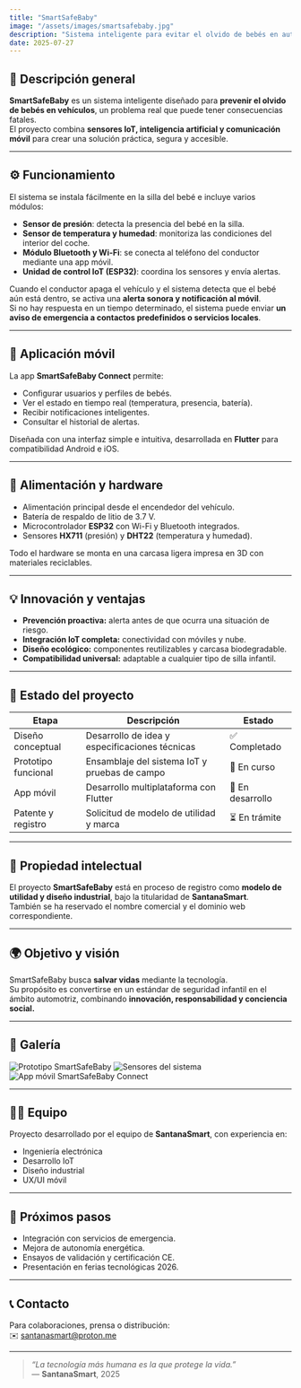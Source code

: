 ```yaml
---
title: "SmartSafeBaby"
image: "/assets/images/smartsafebaby.jpg"
description: "Sistema inteligente para evitar el olvido de bebés en automóviles."
date: 2025-07-27
---
```


## 🧠 Descripción general

**SmartSafeBaby** es un sistema inteligente diseñado para **prevenir el olvido de bebés en vehículos**, un problema real que puede tener consecuencias fatales.  
El proyecto combina **sensores IoT, inteligencia artificial y comunicación móvil** para crear una solución práctica, segura y accesible.

---

## ⚙️ Funcionamiento

El sistema se instala fácilmente en la silla del bebé e incluye varios módulos:

- **Sensor de presión**: detecta la presencia del bebé en la silla.
- **Sensor de temperatura y humedad**: monitoriza las condiciones del interior del coche.
- **Módulo Bluetooth y Wi-Fi**: se conecta al teléfono del conductor mediante una app móvil.
- **Unidad de control IoT (ESP32)**: coordina los sensores y envía alertas.

Cuando el conductor apaga el vehículo y el sistema detecta que el bebé aún está dentro, se activa una **alerta sonora y notificación al móvil**.  
Si no hay respuesta en un tiempo determinado, el sistema puede enviar **un aviso de emergencia a contactos predefinidos o servicios locales**.

---

## 📱 Aplicación móvil

La app **SmartSafeBaby Connect** permite:
- Configurar usuarios y perfiles de bebés.
- Ver el estado en tiempo real (temperatura, presencia, batería).
- Recibir notificaciones inteligentes.
- Consultar el historial de alertas.

Diseñada con una interfaz simple e intuitiva, desarrollada en **Flutter** para compatibilidad Android e iOS.

---

## 🔋 Alimentación y hardware

- Alimentación principal desde el encendedor del vehículo.
- Batería de respaldo de litio de 3.7 V.
- Microcontrolador **ESP32** con Wi-Fi y Bluetooth integrados.
- Sensores **HX711** (presión) y **DHT22** (temperatura y humedad).

Todo el hardware se monta en una carcasa ligera impresa en 3D con materiales reciclables.

---

## 💡 Innovación y ventajas

- **Prevención proactiva:** alerta antes de que ocurra una situación de riesgo.  
- **Integración IoT completa:** conectividad con móviles y nube.  
- **Diseño ecológico:** componentes reutilizables y carcasa biodegradable.  
- **Compatibilidad universal:** adaptable a cualquier tipo de silla infantil.  

---

## 🧩 Estado del proyecto

| Etapa | Descripción | Estado |
|-------|--------------|--------|
| Diseño conceptual | Desarrollo de idea y especificaciones técnicas | ✅ Completado |
| Prototipo funcional | Ensamblaje del sistema IoT y pruebas de campo | 🧪 En curso |
| App móvil | Desarrollo multiplataforma con Flutter | 🔄 En desarrollo |
| Patente y registro | Solicitud de modelo de utilidad y marca | ⏳ En trámite |

---

## 🧾 Propiedad intelectual

El proyecto **SmartSafeBaby** está en proceso de registro como **modelo de utilidad y diseño industrial**, bajo la titularidad de **SantanaSmart**.  
También se ha reservado el nombre comercial y el dominio web correspondiente.

---

## 🌍 Objetivo y visión

SmartSafeBaby busca **salvar vidas** mediante la tecnología.  
Su propósito es convertirse en un estándar de seguridad infantil en el ámbito automotriz, combinando **innovación, responsabilidad y conciencia social.**

---

## 📸 Galería

![Prototipo SmartSafeBaby](/assets/images/smartsafebaby-prototipo.jpg)
![Sensores del sistema](/assets/images/smartsafebaby-sensores.jpg)
![App móvil SmartSafeBaby Connect](/assets/images/smartsafebaby-app.jpg)

---

## 🧑‍🔬 Equipo

Proyecto desarrollado por el equipo de **SantanaSmart**, con experiencia en:
- Ingeniería electrónica
- Desarrollo IoT
- Diseño industrial
- UX/UI móvil

---

## 📅 Próximos pasos

- Integración con servicios de emergencia.
- Mejora de autonomía energética.
- Ensayos de validación y certificación CE.
- Presentación en ferias tecnológicas 2026.

---

## 📞 Contacto

Para colaboraciones, prensa o distribución:  
✉️ [santanasmart@proton.me](mailto:santanasmart@proton.me)

---

> _“La tecnología más humana es la que protege la vida.”_  
> — **SantanaSmart**, 2025

